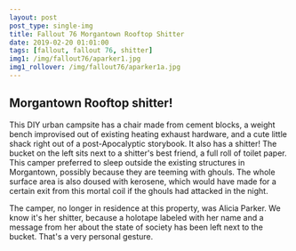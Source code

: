 ```yaml
---
layout: post
post_type: single-img
title: Fallout 76 Morgantown Rooftop Shitter
date: 2019-02-20 01:01:00
tags: [fallout, fallout 76, shitter]
img1: /img/fallout76/aparker1.jpg
img1_rollover: /img/fallout76/aparker1a.jpg
---
```

## Morgantown Rooftop shitter!

This DIY urban campsite has a chair made from cement blocks, a weight bench improvised out of existing heating exhaust hardware, and a cute little shack right out of a post-Apocalyptic storybook. It also has a shitter! The bucket on the left sits next to a shitter's best friend, a full roll of toilet paper. This camper preferred to sleep outside the existing structures in Morgantown, possibly because they are teeming with ghouls. The whole surface area is also doused with kerosene, which would have made for a certain exit from this mortal coil if the ghouls had attacked in the night.

The camper, no longer in residence at this property, was Alicia Parker. We know it's her shitter, because a holotape labeled with her name and a message from her about the state of society has been left next to the bucket. That's a very personal gesture.
